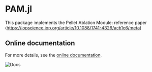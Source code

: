 # PAM.jl

This package implements the Pellet Ablation Module: reference paper (https://iopscience.iop.org/article/10.1088/1741-4326/acb1c6/meta)

## Online documentation
For more details, see the [online documentation](https://projecttorreypines.github.io/PAM.jl/dev).

![Docs](https://github.com/ProjectTorreyPines/PAM.jl/actions/workflows/make_docs.yml/badge.svg)
